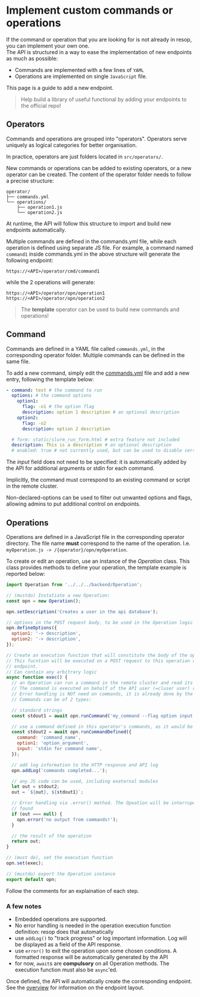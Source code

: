# Implement custom commands or operations
If the command or operation that you are looking for is not already in resop, you can implement your own one. <br>
The API is structured in a way to ease the implementation of new endpoints as much as possible: 

- Commands are implemented with a few lines of `YAML`
- Operations are implemented on single `JavaScript` file. 

This page is a guide to add a new endpoint. 

> Help build a library of useful functional by adding your endpoints to the official repo!

## Operators
Commands and operations are grouped into "operators". Operators serve uniquely as logical categories for better organisation.

In practice, operators are just folders located in `src/operators/`.

New commands or operations can be added to existing operators, or a new operator can be created. The content of the operator folder
needs to follow a precise structure:
```
operator/
├── commands.yml
└── operations/
    ├── operation1.js
    └── operation2.js

```
At runtime, the API will follow this structure to import and build new endpoints automatically.

Multiple commands are defined in the commands.yml file, while each operation is defined using separate JS file. For example, a command named
`command1` inside commands.yml in the above structure will generate the following endpoint:
```
https://<API>/operator/cmd/command1
```
while the 2 operations will generate:
```
https://<API>/operator/opn/operation1
https://<API>/operator/opn/operation2
```

> The **template** operator can be used to build new commands and operations!

## Command

Commands are defined in a YAML file called `commands.yml`, in the corresponding operator folder. Multiple commands can be defined in the same file.

To add a new command, simply edit the [commands.yml]() file and add a new entry, following the template below:

```yaml
- command: test # the command to run
  options: # the command options
    option1:
      flag: -o1 # the option flag
      description: option 1 description # an optional description
    option2:
      flag: -o2
      description: option 2 description

  # form: static/slurm_run_form.html # extra feature not included
  description: This is a description # an optional description
  # enabled: true # not currently used, but can be used to disable certain commands temporarily
```
The *input* field does not need to be specified: it is automatically added by the API for additional arguments or stdin for each command.

Implicitly, the command must correspond to an existing command or script in the remote cluster.

Non-declared-options can be used to filter out unwanted options and flags, allowing admins to put additional control on endpoints.

## Operations

Operations are defined in a JavaScript file in the corresponding operator directory. The file name **must** correspond to the name of the operation. I.e. `myOperation.js -> /{operator}/opn/myOperation`.

To create or edit an operation, use an instance of the *Operation* class. This class provides methods to define your operation, the template example is reported below:

```js
import Operation from '../../../backend/Operation';

// (mustdo) Instatiate a new Operation:
const opn = new Operation();

opn.setDescription('Creates a user in the api database');

// options in the POST request body, to be used in the Operation logic
opn.defineOptions({
  option1: '-> description',
  option2: '-> description',
});

// Create an execution function that will constitute the body of the operation.
// This fucntion will be executed on a POST request to this operation corresponding
// endpoint.
// Can contain any arbitrary logic
async function exec() {
  // an Operation can run a command in the remote cluster and read its stdout.
  // The command is executed on behalf of the API user (=cluser user) running it.
  // Error handling is NOT need on commands, it is already done by the Operation.
  // Commands can be of 2 types:

  // standard strings
  const stdout1 = await opn.runCommand('my_command --flag option input');

  // use a command defined in this operator's commands, as it would be in a POST request
  const stdout2 = await opn.runCommandDefined({
    command: 'command_name',
    option1: 'option_argument',
    input: 'stdin for command name',
  });

  // add log information to the HTTP response and API log
  opn.addLog('commands completed...');

  // any JS code can be used, including exeternal modules
  let out = stdout2;
  out = `${out}, ${stdout1}`;

  // Error handling via .error() method. The Opeation will be interruped at the first .error
  // found
  if (out === null) {
    opn.error('no output from commands!');
  }

  // the result of the operation
  return out;
}

// (must do), set the execution function
opn.set(exec);

// (mustdo) export the Operation instance
export default opn;

```
Follow the comments for an explaination of each step.

### A few notes
- Embedded operations are supported. 
- No error handling is needed in the operation execution function definition: resop does that automatically
- use `addLog()` to "track progress" or log important information. Log will be displayed as a field of the API response.
- use `error()` to exit the operation upon some chosen conditions. A formatted response will be automatically generated by the API
- for now, `await`s are **compulsory** on all Operation methods. The execution function must also be `async`'ed.   

Once defined, the API will automatically create the corresponding endpoint. See the [overview](/resop-docs/use/overview) for information on the endpoint layout.


